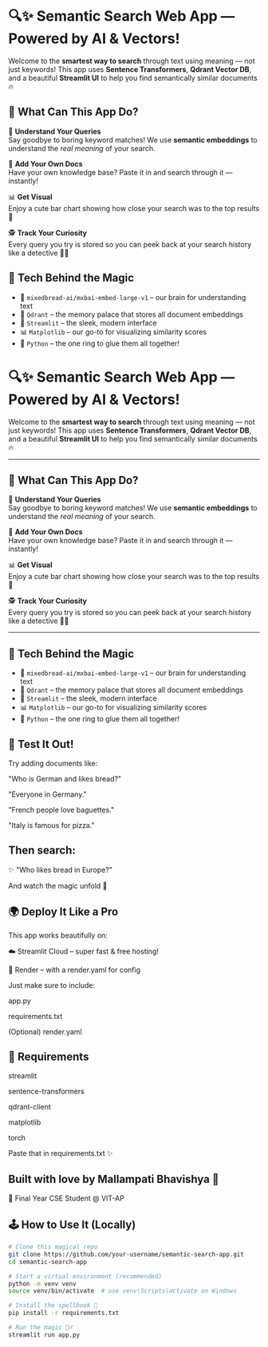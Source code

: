 # 🔍✨ Semantic Search Web App — Powered by AI & Vectors!

Welcome to the **smartest way to search** through text using meaning — not just keywords! This app uses **Sentence Transformers**, **Qdrant Vector DB**, and a beautiful **Streamlit UI** to help you find semantically similar documents 🔥



## 🧠 What Can This App Do?

🎯 **Understand Your Queries**  
Say goodbye to boring keyword matches! We use **semantic embeddings** to understand the *real meaning* of your search.

📄 **Add Your Own Docs**  
Have your own knowledge base? Paste it in and search through it — instantly!

📊 **Get Visual**  
Enjoy a cute bar chart showing how close your search was to the top results 💙

🕵️ **Track Your Curiosity**  
Every query you try is stored so you can peek back at your search history like a detective 🕵️‍♂️



## 🚀 Tech Behind the Magic

- 🧠 `mixedbread-ai/mxbai-embed-large-v1` – our brain for understanding text  
- 🧰 `Qdrant` – the memory palace that stores all document embeddings  
- 🎨 `Streamlit` – the sleek, modern interface  
- 📊 `Matplotlib` – our go-to for visualizing similarity scores  
- 💬 `Python` – the one ring to glue them all together!

 # 🔍✨ Semantic Search Web App — Powered by AI & Vectors!

Welcome to the **smartest way to search** through text using meaning — not just keywords! This app uses **Sentence Transformers**, **Qdrant Vector DB**, and a beautiful **Streamlit UI** to help you find semantically similar documents 🔥

---

## 🧠 What Can This App Do?

🎯 **Understand Your Queries**  
Say goodbye to boring keyword matches! We use **semantic embeddings** to understand the *real meaning* of your search.

📄 **Add Your Own Docs**  
Have your own knowledge base? Paste it in and search through it — instantly!

📊 **Get Visual**  
Enjoy a cute bar chart showing how close your search was to the top results 💙

🕵️ **Track Your Curiosity**  
Every query you try is stored so you can peek back at your search history like a detective 🕵️‍♂️

---

## 🚀 Tech Behind the Magic

- 🧠 `mixedbread-ai/mxbai-embed-large-v1` – our brain for understanding text  
- 🧰 `Qdrant` – the memory palace that stores all document embeddings  
- 🎨 `Streamlit` – the sleek, modern interface  
- 📊 `Matplotlib` – our go-to for visualizing similarity scores  
- 💬 `Python` – the one ring to glue them all together!

## 🧪 Test It Out!
Try adding documents like:

"Who is German and likes bread?"

"Everyone in Germany."

"French people love baguettes."

"Italy is famous for pizza."

## Then search:

✨ "Who likes bread in Europe?"

And watch the magic unfold 💫

## 🌍 Deploy It Like a Pro
This app works beautifully on:

☁️ Streamlit Cloud – super fast & free hosting!

🚀 Render – with a render.yaml for config

Just make sure to include:

app.py

requirements.txt

(Optional) render.yaml

## 🧾 Requirements

streamlit

sentence-transformers

qdrant-client

matplotlib

torch

Paste that in requirements.txt ✨


## Built with love by Mallampati Bhavishya 💙
📍 Final Year CSE Student @ VIT-AP

## 🕹️ How to Use It (Locally)

```bash
# Clone this magical repo
git clone https://github.com/your-username/semantic-search-app.git
cd semantic-search-app

# Start a virtual environment (recommended)
python -m venv venv
source venv/bin/activate  # use venv\Scripts\activate on Windows

# Install the spellbook 🧪
pip install -r requirements.txt

# Run the magic 🧙‍♂️
streamlit run app.py



